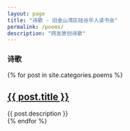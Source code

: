 ```yaml
---
layout: page
title: "诗歌 - 旧金山湾区硅谷华人读书会"
permalink: /poems/
description: "网友原创诗歌"
---
```



<h3 class="section-heading text-center">诗歌</a></h3>
<div class="tiles">
{% for post in site.categories.poems %} 
            <h2><a href="{{ post.url }}">{{ post.title }}</a></h2>
            <div class="title-desc">{{ post.description }}</div>
{% endfor %}
</div><!-- /.tiles -->

